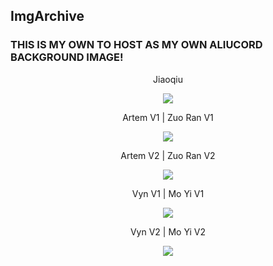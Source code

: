## ImgArchive
### THIS IS MY OWN TO HOST AS MY OWN ALIUCORD BACKGROUND IMAGE!
<p align=center>Jiaoqiu</p>
<p align=center><img src="Jiaoqiu.png"></p>

<p align=center>Artem V1 | Zuo Ran V1</p>
<p align=center><img src="Artem1.jpg"></p>

<p align=center>Artem V2 | Zuo Ran V2</p>
<p align=center><img src="Artem2.jpg"></p>

<p align=center>Vyn V1 | Mo Yi V1</p>
<p align=center><img src="Vynn1.jpg"></p>

<p align=center>Vyn V2 | Mo Yi V2</p>
<p align=center><img src="Vynn2.jpg"></p>
